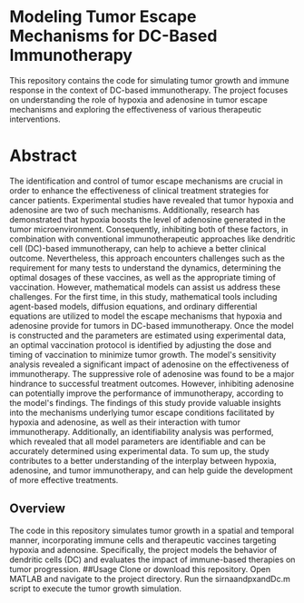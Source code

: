 # Modeling Tumor Escape Mechanisms for DC-Based Immunotherapy

This repository contains the code for simulating tumor growth and immune response in the context of DC-based immunotherapy. The project focuses on understanding the role of hypoxia and adenosine in tumor escape mechanisms and exploring the effectiveness of various therapeutic interventions.


# Abstract
The identification and control of tumor escape mechanisms are crucial in order to enhance the effectiveness of clinical treatment strategies for cancer patients. Experimental studies have revealed that tumor hypoxia and adenosine are two of such mechanisms. Additionally, research has demonstrated that hypoxia boosts the level of adenosine generated in the tumor microenvironment. Consequently, inhibiting both of these factors, in combination with conventional immunotherapeutic approaches like dendritic cell (DC)-based immunotherapy, can help to achieve a better clinical outcome. Nevertheless, this approach encounters challenges such as the requirement for many tests to understand the dynamics, determining the optimal dosages of these vaccines, as well as the appropriate timing of vaccination. However, mathematical models can assist us address these challenges. For the first time, in this study, mathematical tools including agent-based models, diffusion equations, and ordinary differential equations are utilized to model the escape mechanisms that hypoxia and adenosine provide for tumors in DC-based immunotherapy. Once the model is constructed and the parameters are estimated using experimental data, an optimal vaccination protocol is identified by adjusting the dose and timing of vaccination to minimize tumor growth. The model's sensitivity analysis revealed a significant impact of adenosine on the effectiveness of immunotherapy. The suppressive role of adenosine was found to be a major hindrance to successful treatment outcomes. However, inhibiting adenosine can potentially improve the performance of immunotherapy, according to the model's findings. The findings of this study provide valuable insights into the mechanisms underlying tumor escape conditions facilitated by hypoxia and adenosine, as well as their interaction with tumor immunotherapy. Additionally, an identifiability analysis was performed, which revealed that all model parameters are identifiable and can be accurately determined using experimental data. To sum up, the study contributes to a better understanding of the interplay between hypoxia, adenosine, and tumor immunotherapy, and can help guide the development of more effective treatments.
## Overview

The code in this repository simulates tumor growth in a spatial and temporal manner, incorporating immune cells and therapeutic vaccines targeting hypoxia and adenosine. Specifically, the project models the behavior of dendritic cells (DC) and evaluates the impact of immune-based therapies on tumor progression.
##Usage
Clone or download this repository.
Open MATLAB and navigate to the project directory.
Run the sirnaandpxandDc.m script to execute the tumor growth simulation.
